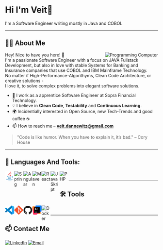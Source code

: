 # Hi I'm Veit👋

I'm a Software Engineer writing mostly in Java and COBOL

---

## 🧑‍💻 About Me

<a href="#"><img align="right" src="https://user-images.githubusercontent.com/66797449/175926578-2f4e8ce3-0df2-4c08-8469-aebe180d016c.gif" title="Programming Computer"/></a>

Hey! Nice to have you here! 👋  
I'm a passionate Software Engineer with a focus on JAVA Fullstack Development, but also in love with stable Systems for Banking and Insurance companies that use COBOL and IBM Mainframe Technology.  
No matter if High-Performance-Algorithyms, Clean Code Architecture, or creative solutions - <br/>
I love it, to solve complex problems into elegant software solutions.

-  🔭 I work as a apprentice Software Engineer at Sopra Financial Technology.
- 💡 I believe in **Clean Code**, **Testability** and **Continuous Learning**.
- 🌍 Incidentially interested in Open Source, new Tech-Trends and good coffee ☕
- 📫 How to reach me – **[veit.dannewitz@gmail.com](veit.dannewitz@gmail.com)**
> "Code is like humor. When you have to explain it, it’s bad." – Cory House
---

## 🚀 Languages And Tools:

<img align="left" title="Java" alt="Java" width="30px" src="https://raw.githubusercontent.com/devicons/devicon/master/icons/java/java-original.svg" />
<img align="left" title="Spring" alt="Spring" width="30px" src="https://cdn.jsdelivr.net/gh/devicons/devicon@latest/icons/spring/spring-original-wordmark.svg" />         
<img align="left" title="Angular" alt="Angular" width="30px" src="https://cdn.jsdelivr.net/gh/devicons/devicon@latest/icons/angular/angular-original.svg" />
<img align="left" title="Maven" alt="Maven" width="30px" src="https://cdn.jsdelivr.net/gh/devicons/devicon@latest/icons/maven/maven-original-wordmark.svg" />
<img align="left" title="React" alt="React" width="30px" src="https://cdn.jsdelivr.net/gh/devicons/devicon@latest/icons/react/react-original.svg" />
<img align="left" title="JavaSkript" alt="JavaSkript" width="30px" src="https://cdn.jsdelivr.net/gh/devicons/devicon@latest/icons/javascript/javascript-original.svg" />
<img align="left" title="PHP" alt="PHP" width="30px" src="https://cdn.jsdelivr.net/gh/devicons/devicon@latest/icons/php/php-original.svg" />
          
          
          
                   
          
          
<br/>

---

## 🛠 Tools

<img align="left" title="VS Code" alt="VS Code" width="30px" src="https://raw.githubusercontent.com/devicons/devicon/master/icons/vscode/vscode-original.svg" />
<img align="left" title="Git" alt="Git" width="30px" src="https://raw.githubusercontent.com/devicons/devicon/master/icons/git/git-original.svg" />
<img align="left" title="GitHub" alt="GitHub" width="30px" src="https://raw.githubusercontent.com/devicons/devicon/master/icons/github/github-original.svg" />
<img align="left" title="IntelliJ" alt="IntelliJ" width="30px" src="https://raw.githubusercontent.com/devicons/devicon/master/icons/intellij/intellij-original.svg" />
<img align="left" title="Docker" alt="Docker" width="30px" src="https://cdn.jsdelivr.net/gh/devicons/devicon@latest/icons/docker/docker-original-wordmark.svg" />
          
<br/>

---

## 📫 Contact Me

[![LinkedIn](https://img.shields.io/badge/LinkedIn-blue?logo=linkedin&style=for-the-badge)](https://www.linkedin.com/in/veit-dannewitz-5249a4362)
[![Email](https://img.shields.io/badge/Email-white?logo=gmail&style=for-the-badge)](mailto:veit.dannewitz@gmail.com)
